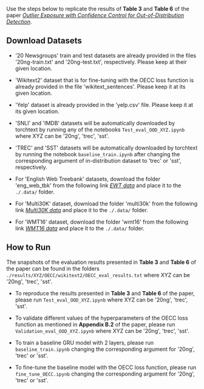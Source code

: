 Use the steps below to replicate the results of <b>Table 3</b> and <b>Table 6</b> of the paper [_Outlier Exposure with Confidence Control for Out-of-Distribution Detection_](https://arxiv.org/abs/1906.03509).

## Download Datasets
* '20 Newsgroups' train and test datasets are already provided in the files '20ng-train.txt' and '20ng-test.txt', respectively. Please keep at their given location. 

* 'Wikitext2' dataset that is for fine-tuning with the OECC loss function is already provided in the file 'wikitext_sentences'. Please keep it at its given location.

* 'Yelp' dataset is already provided in the 'yelp.csv' file. Please keep it at its given location.

* 'SNLI' and 'IMDB' datasets will be automatically downloaded by torchtext by running any of the notebooks `Test_eval_OOD_XYZ.ipynb` where XYZ can be '20ng', 'trec', 'sst'.

* 'TREC' and 'SST' datasets will be automatically downloaded by torchtext by running the notebook `baseline_train.ipynb` after changing the corresponding argument of in-distribution dataset to 'trec' or 'sst', respectively.

* For 'English Web Treebank' datasets, download the folder 'eng_web_tbk' from the following link [_EWT data_](https://www.dropbox.com/sh/gnzxsq5m39qknkb/AAAa6rWqaJIDM_pnjYKN0yD2a?dl=0) and place it to the `./.data/` folder.

* For 'Multi30K' dataset, download the folder 'multi30k' from the following link [_Multi30K data_](https://www.dropbox.com/sh/gnzxsq5m39qknkb/AAAa6rWqaJIDM_pnjYKN0yD2a?dl=0) and place it to the `./.data/` folder.

* For 'WMT16' dataset, download the folder 'wmt16' from the following link [_WMT16 data_](https://www.dropbox.com/sh/gnzxsq5m39qknkb/AAAa6rWqaJIDM_pnjYKN0yD2a?dl=0) and place it to the `./.data/` folder.


## How to Run
The snapshots of the evaluation results presented in <b>Table 3</b> and <b>Table 6</b> of the paper can be found in the folders `./results/XYZ/OECC/wikitext2/OECC_eval_results.txt` where XYZ can be '20ng', 'trec', 'sst'. 

* To reproduce the results presented in <b>Table 3</b> and <b>Table 6</b> of the paper, please run `Test_eval_OOD_XYZ.ipynb` where XYZ can be '20ng', 'trec', 'sst'. 

* To validate different values of the hyperparameters of the OECC loss function as mentioned in <b>Appendix B.2</b> of the paper, please run `Validation_eval_OOD_XYZ.ipynb` where XYZ can be '20ng', 'trec', 'sst'. 

* To train a baseline GRU model with 2 layers, please run `baseline_train.ipynb` changing the corresponding argument for '20ng', 'trec' or 'sst'.

* To fine-tune the baseline model with the OECC loss function, please run `fine_tune_OECC.ipynb` changing the corresponding argument for '20ng', 'trec' or 'sst'.
